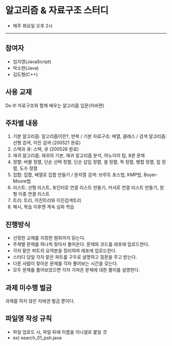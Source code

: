 # 알고리즘 & 자료구조 스터디
- 매주 화요일 오후 2시
---
## 참여자
- 임지영(JavaScript)
- 박소현(Java)
- 김도형(C++)

## 사용 교재
Do it! 자료구조와 함께 배우는 알고리즘 입문(자바편)

## 주차별 내용
1. 기본 알고리즘: 알고리즘이란?, 반복 / 기본 자료구조: 배열, 클래스 / 검색 알고리즘: 선형 검색, 이진 검색 (200521 완료)
2. 스택과 큐: 스택, 큐 (200526 완료)
3. 재귀 알고리즘: 재귀의 기본, 재귀 알고리즘 분석, 하노이의 탑, 8퀸 문제
4. 정렬: 버블 정렬, 단순 선택 정렬, 단순 삽입 정렬, 셀 정렬, 퀵 정렬, 병합 정렬, 힙 정렬, 도수 정렬
5. 집합: 집합, 배열로 집합 만들기 / 문자열 검색: 브루트 포스법, KMP법, Boyer-Moore법
6. 리스트: 선형 리스트, 포인터로 연결 리스트 만들기, 커서로 연결 리스트 만들기, 원형 이중 연결 리스트
7. 트리: 트리, 이진트리와 이진검색트리
8. 해시, 복습
이후엔 계속 심화 학습

## 진행방식
- 선정한 교재를 지정한 범위까지 읽는다.
- 주제별 문제를 하나씩 찾아서 풀어온다. 문제와 코드를 레포에 업로드한다. 
- 각자 맡은 파트의 요약본을 정리하여 레포에 업로드한다. 
- 스터디 당일 각자 맡은 파트를 구두로 설명하고 질문을 주고 받는다.
- 다른 사람이 찾아온 문제를 각자 풀어보는 시간을 갖는다.
- 모두 문제를 풀어보았으면 각자 가져온 문제에 대한 풀이를 설명한다.

## 과제 미수행 벌금
과제를 하지 않은 자에겐 벌금 뿐이다.

## 파일명 작성 규칙
- 파일 업로드 시, 파일 뒤에 이름을 이니셜로 붙일 것
- ex) search_01_psh.java

